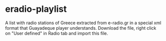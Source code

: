 # eradio-playlist
A list with radio stations of Greece extracted from e-radio.gr in a special xml format that Guayadeque player understands.
Download the file, right click on "User defined" in Radio tab and import this file.
